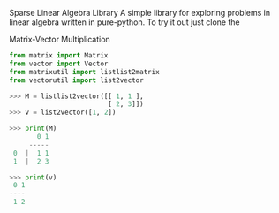 Sparse Linear Algebra Library
A simple library for exploring problems in linear algebra written in pure-python.
To try it out just clone the 

Matrix-Vector Multiplication 
```python
from matrix import Matrix
from vector import Vector
from matrixutil import listlist2matrix
from vectorutil import list2vector

>>> M = listlist2vector([[ 1, 1 ],
                         [ 2, 3]])
>>> v = list2vector([1, 2])

>>> print(M)
       0 1
     -----
 0  |  1 1
 1  |  2 3

>>> print(v)
 0 1
----
 1 2

```
